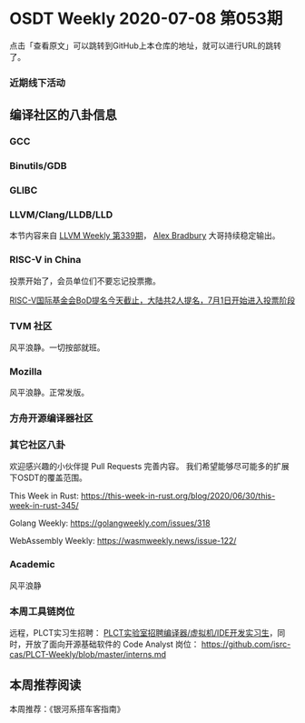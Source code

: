 # OSDT Weekly 2020-07-08 第053期

点击「查看原文」可以跳转到GitHub上本仓库的地址，就可以进行URL的跳转了。

### 近期线下活动

## 编译社区的八卦信息

### GCC


### Binutils/GDB

### GLIBC


### LLVM/Clang/LLDB/LLD

本节内容来自 [LLVM Weekly 第339期](http://llvmweekly.org/issue/339)，
[Alex Bradbury](https://www.linkedin.com/in/alex-bradbury/) 大哥持续稳定输出。


### RISC-V in China

投票开始了，会员单位们不要忘记投票撒。

[RISC-V国际基金会BoD提名今天截止，大陆共2人提名，7月1日开始进入投票阶段](https://mp.weixin.qq.com/s/qsawMD3zOKorQ4DlY2mvAA)

### TVM 社区

风平浪静。一切按部就班。

### Mozilla

风平浪静。正常发版。

### 方舟开源编译器社区


### 其它社区八卦

欢迎感兴趣的小伙伴提 Pull Requests 完善内容。
我们希望能够尽可能多的扩展下OSDT的覆盖范围。

This Week in Rust:
https://this-week-in-rust.org/blog/2020/06/30/this-week-in-rust-345/

Golang Weekly:
https://golangweekly.com/issues/318

WebAssembly Weekly:
https://wasmweekly.news/issue-122/

### Academic

风平浪静

### 本周工具链岗位

远程，PLCT实习生招聘： [PLCT实验室招聘编译器/虚拟机/IDE开发实习生](https://mp.weixin.qq.com/s/bVaNK2kVGstnZ6Onkc98zQ)，同时，开放了面向开源基础软件的 Code Analyst 岗位：
https://github.com/isrc-cas/PLCT-Weekly/blob/master/interns.md


## 本周推荐阅读

本周推荐：《银河系搭车客指南》
